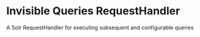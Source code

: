 # Invisible Queries RequestHandler
A Solr RequestHandler for executing subsequent and configurable queries
